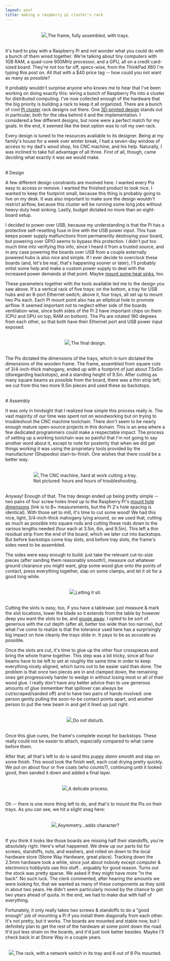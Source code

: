 ```yaml
---
layout: post
title: making a raspberry pi cluster's rack
---
```



<br/>
<div class="separator" style="clear: both; text-align: center;">
<a href="{{site.baseurl}}/assets/img/2015-12-28-1.jpg">
<img src="{{site.baseurl}}/assets/img/2015-12-28-1.jpg" class="img-fluid mx-auto d-block"/>
</a>
The frame, fully assembled, with trays.</div>
<br/>

It's hard to play with a Raspberry Pi and _not_ wonder what you could do with a bunch of them wired together. We're talking about tiny computers with 1GB RAM, a quad-core 900MHz processor, and a GPU, all on a credit card-sized board. They're not too far off, specs-wise, from the ThinkPad X60 I'm typing this post on. All that with a $40 price tag -- how could you not want as many as possible?

It probably wouldn't surprise anyone who knows me to hear that I've been working on doing exactly this: wiring a bunch of Raspberry Pis into a cluster for distributed computing. I've now collected enough of the hardware that the big priority is building a rack to keep it all organized. There are a bunch of cool [Pi cluster](http://www.element14.com/community/community/raspberry-pi/blog/2013/05/21/33-node-beowulf-cluster-using-raspberry-pi) rack designs out there. One [3D-printed design](https://hackaday.io/project/5456-raspberry-pi-rack) stands out in particular, both for the idea behind it and the implementation. I considered a few different designs, but none were a perfect match for my goals. In the end, it seemed like the best option was to roll my own rack.

Every design is tuned to the resources available to its designer. Being at my family's house for a week over winter break, I had a seven-day window of access to my dad's wood shop, his CNC machine, and his help. Naturally, I was inclined to take full advantage of all three. First of all, though, came deciding what exactly it was we would make.

<br/>
# Design

A few different design constraints are involved here. I wanted every Pis easy to access or remove. I wanted the finished product to look nice. I wanted to keep the footprint small, because this thing is probably going to live on my desk. It was also important to make sure the design wouldn't restrict airflow, because this cluster will be running some long jobs without heavy-duty heat sinking. Lastly, budget dictated no more than an eight-board setup.

I decided to power over USB, because my understanding is that the Pi has a protective self-resetting fuse in line with the USB power input. This fuse keeps power supply malfunctions from permanently destroying your board, but powering over GPIO seems to bypass this protection. I didn't put too much time into verifying this info, since I heard it from a trusted source, and in any case powering the boards over USB from a couple externally powered hubs is also nice and simple. If I ever decide to overclock these boards (and, let's be real, that's happening sooner or later), I'll probably enlist some help and make a custom power supply to deal with the increased power demands at that point. Maybe [mount some heat sinks](http://www.michaeldornisch.com/2012/06/diy-raspberry-pi-heat-sink.html), too.

These parameters together with the tools available led me to the design you saw above. It's a vertical rack of five trays: on the bottom, a tray for USB hubs and an 8-port Ethernet switch; above it, four trays, all set up to mount two Pis each. Each Pi mount point also has an elliptical hole to promote airflow. It seemed important not to neglect either side of the boards ventilation-wise, since both sides of the Pi 2 have important chips on them (CPU and GPU on top, RAM on bottom). The Pis are rotated 180 degrees from each other, so that both have their Ethernet port and USB power input exposed.


<br/>
<div class="separator" style="clear: both; text-align: center;">
<a href="{{site.baseurl}}/assets/img/2015-12-28-2.jpg">
<img src="{{site.baseurl}}/assets/img/2015-12-28-2.jpg" class="img-fluid mx-auto d-block"/>
</a>
The final design.</div>
<br/>


The Pis dictated the dimensions of the trays, which in turn dictated the dimensions of the wooden frame. The frame, assembled from square cuts of 3/4-inch-thick mahogany, ended up with a footprint of just about 7.5x5in (disregarding backstops), and a standing height of 9.5in. After cutting as many square beams as possible from the board, there was a thin strip left; we cut from this two more 9.5in pieces and used these as backstops.

<br/>
# Assembly

It was only in hindsight that I realized how simple this process really is. The vast majority of our time was spent not on woodworking but on trying to troubleshoot the CNC machine toolchain. There don't seem to be nearly enough mature open-source projects in this domain. This is an area where a few dedicated programmers could make a respectable impact. The process of setting up a working toolchain was so painful that I'm not going to say another word about it, except to note for posterity that when we did get things working it was using the proprietary tools provided by the manufacturer (Shapeoko) start-to-finish. One wishes that there could be a better way.


<br/>
<div class="separator" style="clear: both; text-align: center;">
<a href="{{site.baseurl}}/assets/img/2015-12-28-3.jpg">
<img src="{{site.baseurl}}/assets/img/2015-12-28-3.jpg" class="img-fluid mx-auto d-block"/>
</a>
The CNC machine, hard at work cutting a tray.<br/>Not pictured: hours and hours of troubleshooting.</div>
<br/>


Anyway! Enough of that. The tray design ended up being pretty simple -- two pairs of four screw holes lined up to the Raspberry Pi's [mount hole dimensions](https://www.raspberrypi.org/wp-content/uploads/2014/07/mechanicalspecB+.png) (link is to B+ measurements, but the Pi 2's hole spacing is identical). With those set to mill, it's time to cut some wood! We had this nice, light, 3/4-inch-thick mahogany lying around, so we used that, cutting as much as possible into square rods and cutting these rods down to the various lengths needed (four each at 3.5in, 6in, and 9.5in). This left a thin residual strip from the end of the board, which we later cut into backstops. But before backstops come tray slots, and before tray slots, the frame's sides need to be assembled.

The sides were easy enough to build: just take the relevant cut-to-size pieces (after sanding them reasonably smooth!), measure out whatever ground clearance you might want, glop some wood glue onto the points of contact, press everything together, slap on some clamps, and let it sit for a good long while.


<br/>
<div class="separator" style="clear: both; text-align: center;">
<a href="{{site.baseurl}}/assets/img/2015-12-28-4.jpg">
<img src="{{site.baseurl}}/assets/img/2015-12-28-4.jpg" class="img-fluid mx-auto d-block"/>
</a>
Letting it sit.</div>
<br/>


Cutting the slots is easy, too, if you have a tablesaw: just measure & mark the slot locations, lower the blade so it extends from the table by however deep you want the slots to be, and [gouge away](https://www.youtube.com/watch?v=BDHidMlViMc). I opted to be sort of generous with the cut depth (after all, better too wide than too narrow), but what I've come to realize is that the tolerance used here has a surprisingly big impact on how cleanly the trays slide in. It pays to be as accurate as possible.

Once the slots are cut, it's time to glue up the other four crosspieces and bring the whole frame together. This step was a bit tricky, since all four beams have to be left to set at roughly the same time in order to keep everything nicely aligned, which turns out to be easier said than done. The problem is that once two pieces are in and clamped down, the remaining ones get progressively harder to wedge in without losing most or all of their wood glue. I really don't have any better advice than to use generous amounts of glue (remember that spillover can always be cut/scraped/sanded off) and to have two pairs of hands involved: one person gently pulling the soon-to-be contact points apart, and another person to put the new beam in and get it lined up just right.


<br/>
<div class="separator" style="clear: both; text-align: center;">
<a href="{{site.baseurl}}/assets/img/2015-12-28-5.jpg">
<img src="{{site.baseurl}}/assets/img/2015-12-28-5.jpg" class="img-fluid mx-auto d-block"/>
</a>
Do not disturb.</div>
<br/>


Once this glue cures, the frame's complete except for backstops. These really could not be easier to attach, especially compared to what came before them.

After that, all that's left to do is sand this puppy _damn_ smooth and slap on some finish. This wood took the finish well, each coat drying pretty quickly. We put on about four or five coats (who counts?), continuing until it looked good, then sanded it down and added a final layer.


<br/>
<div class="separator" style="clear: both; text-align: center;">
<a href="{{site.baseurl}}/assets/img/2015-12-28-6.jpg">
<img src="{{site.baseurl}}/assets/img/2015-12-28-6.jpg" class="img-fluid mx-auto d-block"/>
</a>
A delicate process.</div>
<br/>


Oh -- there is one more thing left to do, and that's to mount the Pis on their trays. As you can see, we hit a slight snag here:


<br/>
<div class="separator" style="clear: both; text-align: center;">
<a href="{{site.baseurl}}/assets/img/2015-12-28-7.jpg">
<img src="{{site.baseurl}}/assets/img/2015-12-28-7.jpg" class="img-fluid mx-auto d-block"/>
</a>
Asymmetry...adds character?</div>
<br/>

If you think it looks like those boards are missing half their standoffs, you're absolutely right. Here's what happened. We drew up our parts list for screws, standoffs, nuts, and washers, and rolled on down to the local hardware store (Stone Way Hardware, great place). Tracking down the 2.5mm hardware took a while, since just about nobody except computer & electronics hobbyists use this stuff... arguably for good reason. Turns out the stock was pretty sparse. We asked if they might have more "in the back". No such luck. The clerk commented, after hearing the amounts we were looking for, that we wanted as many of these components as they sold in about two years. He didn't seem particularly moved by the chance to get two years ahead of quota. In the end, we had to make due with half of everything.

Fortunately, it only really takes two screws & standoffs to do a "good enough" job of mounting a Pi if you install them diagonally from each other. It's not pretty, but it works. The boards are mounted and stable now, but I definitely plan to get the rest of the hardware at some point down the road. It'd put less strain on the boards, and it'd just look better besides. Maybe I'll check back in at Stone Way in a couple years.


<br/>
<div class="separator" style="clear: both; text-align: center;">
<a href="{{site.baseurl}}/assets/img/2015-12-28-8.jpg">
<img src="{{site.baseurl}}/assets/img/2015-12-28-8.jpg" class="img-fluid mx-auto d-block"/>
</a>
The rack, with a network switch in its tray and 6 out of 8 Pis mounted.</div>
<br/>
